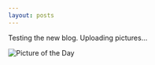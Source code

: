 ```yaml
---
layout: posts
---
```

Testing the new blog.  Uploading pictures...


![Picture of the Day]("/_assets/test.jpg")

